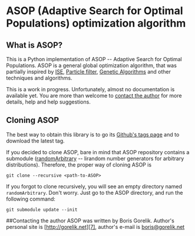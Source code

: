 # ASOP (Adaptive Search for Optimal Populations) optimization algorithm

## What is ASOP?
This is a Python implementation of ASOP -- Adaptive Search for Optimal
Populations. ASOP is a general global optimization algorithm, that was
partially inspired by [ISE][1], [Particle filter][2], [Genetic Algorithms][3]
and other techniques and algorithms.

This is a work in progress. Unfortunately, almost no documentation is
available yet. You are more than welcome to [contact the author][4] for more
details, help and help suggestions.

## Cloning ASOP
The best way to obtain this library is to go its [Github's tags page][5] and
to download the latest tag.

If you decided to clone ASOP, bare in mind that ASOP repository contains
a submodule ([randomArbitrary][6] -- lirandom number generators for arbitrary
distributions). Therefore, the proper way of cloning ASOP is

	git clone --recursive <path-to-ASOP>

If you forgot to clone recursively, you will see an empty directory
named `randomArbitrary`. Don't worry. Just go to the ASOP
directory, and run the following command:

	git submodule update --init


##Contacting the author
ASOP was written by Boris Gorelik. Author's personal site is
[http://gorelik.net][7], author's e-mail is [boris@gorelik.net][4]



[1]: http://onlinelibrary.wiley.com/doi/10.1002/prot.21847/full
[2]: http://en.wikipedia.org/wiki/Particle_filter
[3]: http://en.wikipedia.org/wiki/Genetic_algorithm
[4]: mailto:boris@gorelik.net
[5]: https://github.com/bgbg/asop/tags
[6]: https://github.com/bgbg/randomArbitrary
[7]: http://gorelik.net



